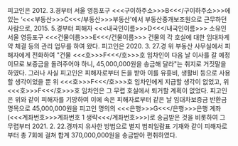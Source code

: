 피고인은 2012. 3.경부터 서울 영등포구 <<<구이하주소>>>B<<</구이하주소>>>에 있는 ‘<<<부동산>>>C<<</부동산>>>부동산'에서 부동산중개보조원으로 근무하던 사람으로, 2015. 5.경부터 피해자 <<<내국인이름>>>D<<</내국인이름>>> 소유인 서울 영등포구 <<<건물이름>>>E<<</건물이름>>> 건물의 각 호실에 대한 임대차계약 체결 등의 관리 업무를 하여 왔다.
피고인은 2020. 3. 27.경 위 부동산 사무실에서 피해자에게 전화하여 "건물 <<<호>>>F<<</호>>>호 임차인이 다음 날 이사를 갈 예정이므로 보증금을 돌려주어야 하니, 45,000,000원을 송금해 달라"는 취지로 거짓말을 하였다. 그러나 사실 피고인은 피해자로부터 돈을 받아 이를 유흥비, 생활비 등으로 사용할 생각이었을 뿐 위 <<<호>>>F<<</호>>>호 임차인에게 지급할 생각이 없었고, 위 <<<호>>>F<<</호>>>호 임차인은 그 무렵 호실에서 퇴거할 계획이 없었다.
피고인은 위와 같이 피해자를 기망하여 이에 속은 피해자로부터 같은 날 임대차보증금 반환금 명목으로 45,000,000원을 피고인 명의의 <<<은행>>>G<<</은행>>>은행 계좌(<<<계좌번호>>>계좌번호 1 생략<<</계좌번호>>>)로 송금받은 것을 비롯하여 그 무렵부터 2021. 2. 22.경까지 유사한 방법으로 별지 범죄일람표 기재와 같이 피해자로부터 총 7회에 걸쳐 합계 370,000,000원을 송금받아 편취하였다.